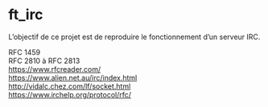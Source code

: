 # ft_irc
L’objectif de ce projet est de reproduire le fonctionnement d’un serveur IRC.  

RFC 1459  
RFC 2810 à RFC 2813  
https://www.rfcreader.com/  
https://www.alien.net.au/irc/index.html  
http://vidalc.chez.com/lf/socket.html  
https://www.irchelp.org/protocol/rfc/
